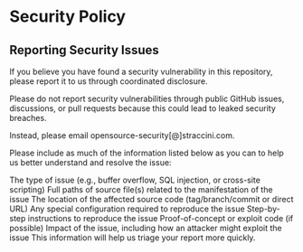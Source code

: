 # Security Policy

## Reporting Security Issues
If you believe you have found a security vulnerability in this repository, please report it to us through coordinated disclosure.

Please do not report security vulnerabilities through public GitHub issues, discussions, or pull requests because this could lead to leaked security breaches.

Instead, please email opensource-security[@]straccini.com.

Please include as much of the information listed below as you can to help us better understand and resolve the issue:

The type of issue (e.g., buffer overflow, SQL injection, or cross-site scripting)
Full paths of source file(s) related to the manifestation of the issue
The location of the affected source code (tag/branch/commit or direct URL)
Any special configuration required to reproduce the issue
Step-by-step instructions to reproduce the issue
Proof-of-concept or exploit code (if possible)
Impact of the issue, including how an attacker might exploit the issue
This information will help us triage your report more quickly.
